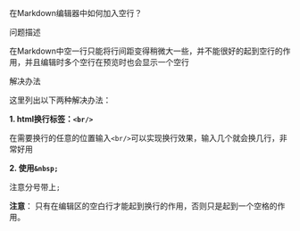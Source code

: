 在Markdown编辑器中如何加入空行？

问题描述

在Markdown中空一行只能将行间距变得稍微大一些，并不能很好的起到空行的作用，并且编辑时多个空行在预览时也会显示一个空行

解决办法

这里列出以下两种解决办法：

**1. html换行标签：`<br/>`**

在需要换行的任意的位置输入`<br/>`可以实现换行效果，输入几个就会换几行，非常好用

**2. 使用`&nbsp;`**

注意分号带上`;`

**注意**： 只有在编辑区的空白行才能起到换行的作用，否则只是起到一个空格的作用。

